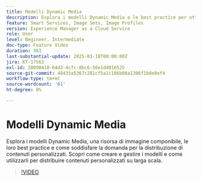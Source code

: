 ```yaml
---
title: Modelli Dynamic Media
description: Esplora i modelli Dynamic Media e le best practice per ottimizzare la gestione dei contenuti multimediali e la loro distribuzione per migliorare le prestazioni.
feature: Smart Services, Image Sets, Image Profiles
version: Experience Manager as a Cloud Service
role: User
level: Beginner, Intermediate
doc-type: Feature Video
duration: 383
last-substantial-update: 2025-03-18T00:00:00Z
jira: KT-17563
exl-id: 28098410-64d3-4cfc-8bc6-56e1d4016525
source-git-commit: 48433a5367c281cf5a1c106b08a1306f1b0e8ef4
workflow-type: tm+mt
source-wordcount: '61'
ht-degree: 0%

---
```


# Modelli Dynamic Media

Esplora i modelli Dynamic Media, una risorsa di immagine componibile, le loro best practice e come soddisfare la domanda per la distribuzione di contenuti personalizzati. Scopri come creare e gestire i modelli e come utilizzarli per distribuire contenuti personalizzati su larga scala.

>[!VIDEO](https://video.tv.adobe.com/v/3451727/?learn=on&enablevpops)
